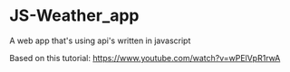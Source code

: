 # JS-Weather_app
A web app that's using api's written in javascript

Based on this tutorial:
https://www.youtube.com/watch?v=wPElVpR1rwA
